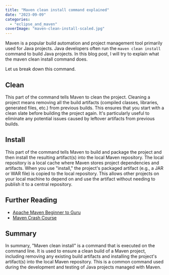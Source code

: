 ```yaml
---
title: "Maven clean install command explained"
date: "2023-09-09"
categories: 
  - "eclipse_and_maven"
coverImage: "maven-clean-install-scaled.jpg"
---
```


Maven is a popular build automation and project management tool primarily used for Java projects. Java developers often run the `maven clean install` command to build Java projects. In this blog post, I will try to explain what the maven clean install command does.

Let us break down this command.

## Clean

This part of the command tells Maven to clean the project. Cleaning a project means removing all the build artifacts (compiled classes, libraries, generated files, etc.) from previous builds. This ensures that you start with a clean slate before building the project again. It's particularly useful to eliminate any potential issues caused by leftover artifacts from previous builds.


## Install

This part of the command tells Maven to build and package the project and then install the resulting artifact(s) into the local Maven repository. The local repository is a local cache where Maven stores project dependencies and artifacts. When you use "install," the project's packaged artifact (e.g., a JAR or WAR file) is copied to the local repository. This allows other projects on your local machine to depend on and use the artifact without needing to publish it to a central repository.

## Further Reading


- [Apache Maven Beginner to Guru](https://click.linksynergy.com/deeplink?id=MnzIZAZNE5Y&mid=39197&murl=https%3A%2F%2Fwww.udemy.com%2Fcourse%2Fapache-maven-beginner-to-guru%2F)
- [Maven Crash Course](https://click.linksynergy.com/deeplink?id=MnzIZAZNE5Y&mid=39197&murl=https%3A%2F%2Fwww.udemy.com%2Fcourse%2Fmavencrashcourse%2F)


## Summary

In summary, "Maven clean install" is a command that is executed on the command line. It is used to ensure a clean build of a Maven project, including removing any existing build artifacts and installing the project's artifact(s) into the local Maven repository. This is a common command used during the development and testing of Java projects managed with Maven.
